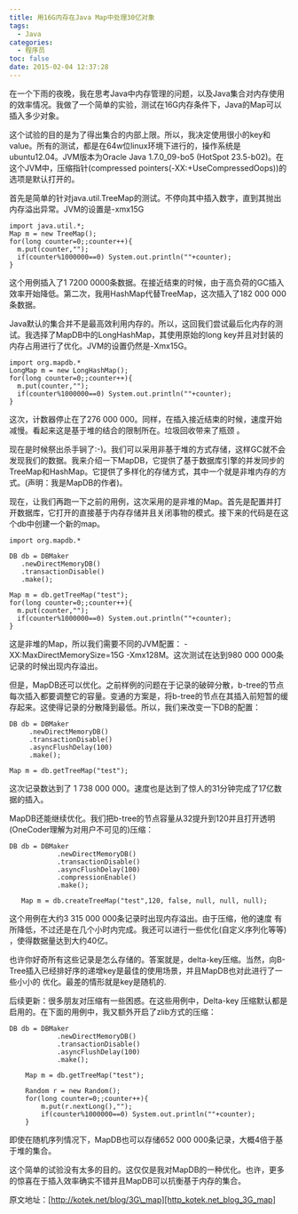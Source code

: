 ```yaml
---
title: 用16G内存在Java Map中处理30亿对象
tags:
  - Java
categories:
  - 程序员
toc: false
date: 2015-02-04 12:37:28
---
```


在一个下雨的夜晚，我在思考Java中内存管理的问题，以及Java集合对内存使用的效率情况。我做了一个简单的实验，测试在16G内存条件下，Java的Map可以插入多少对象。

这个试验的目的是为了得出集合的内部上限。所以，我决定使用很小的key和value。所有的测试，都是在64w位linux环境下进行的，操作系统是ubuntu12.04。JVM版本为Oracle Java 1.7.0\_09-bo5 (HotSpot 23.5-b02)。在这个JVM中，压缩指针(compressed pointers(-XX:+UseCompressedOops))的选项是默认打开的。

首先是简单的针对java.util.TreeMap的测试。不停向其中插入数字，直到其抛出内存溢出异常。JVM的设置是-xmx15G

    import java.util.*; 
    Map m = new TreeMap();
    for(long counter=0;;counter++){
      m.put(counter,"");
      if(counter%1000000==0) System.out.println(""+counter);
    }

这个用例插入了1 7200 0000条数据。在接近结束的时候，由于高负荷的GC插入效率开始降低。第二次，我用HashMap代替TreeMap，这次插入了182 000 000条数据。

Java默认的集合并不是最高效利用内存的。所以，这回我们尝试最后化内存的测试。我选择了MapDB中的LongHashMap，其使用原始的long key并且对封装的内存占用进行了优化。JVM的设置仍然是-Xmx15G。

    import org.mapdb.*
    LongMap m = new LongHashMap();    
    for(long counter=0;;counter++){
      m.put(counter,"");
      if(counter%1000000==0) System.out.println(""+counter);
    }

这次，计数器停止在了276 000 000。同样，在插入接近结束的时候，速度开始减慢。看起来这是基于堆的结合的限制所在。垃圾回收带来了瓶颈 。

现在是时候祭出杀手锏了:-)。我们可以采用非基于堆的方式存储，这样GC就不会发现我们的数据。我来介绍一下MapDB，它提供了基于数据库引擎的并发同步的TreeMap和HashMap。它提供了多样化的存储方式，其中一个就是非堆内存的方式。(声明：我是MapDB的作者)。

现在，让我们再跑一下之前的用例，这次采用的是非堆的Map。首先是配置并打开数据库，它打开的直接基于内存存储并且关闭事物的模式。接下来的代码是在这个db中创建一个新的map。

    import org.mapdb.*
    
    DB db = DBMaker
       .newDirectMemoryDB()
       .transactionDisable()
       .make();
    
    Map m = db.getTreeMap("test");
    for(long counter=0;;counter++){
      m.put(counter,"");
      if(counter%1000000==0) System.out.println(""+counter);
    }

这是非堆的Map，所以我们需要不同的JVM配置： -XX:MaxDirectMemorySize=15G -Xmx128M。这次测试在达到980 000 000条记录的时候出现内存溢出。

但是，MapDB还可以优化。之前样例的问题在于记录的破碎分散，b-tree的节点每次插入都要调整它的容量。变通的方案是，将b-tree的节点在其插入前短暂的缓存起来。这使得记录的分散降到最低。所以，我们来改变一下DB的配置：

    DB db = DBMaker
         .newDirectMemoryDB()
         .transactionDisable()
         .asyncFlushDelay(100)
         .make();
    
    Map m = db.getTreeMap("test");

这次记录数达到了 1 738 000 000。速度也是达到了惊人的31分钟完成了17亿数据的插入。

MapDB还能继续优化。我们把b-tree的节点容量从32提升到120并且打开透明(OneCoder理解为对用户不可见的)压缩：

    DB db = DBMaker
                .newDirectMemoryDB()
                .transactionDisable()
                .asyncFlushDelay(100)
                .compressionEnable()
                .make();
    
       Map m = db.createTreeMap("test",120, false, null, null, null);

这个用例在大约3 315 000 000条记录时出现内存溢出。由于压缩，他的速度 有所降低，不过还是在几个小时内完成。我还可以进行一些优化(自定义序列化等等) ，使得数据量达到大约40亿。

也许你好奇所有这些记录是怎么存储的。答案就是，delta-key压缩。当然，向B-Tree插入已经排好序的递增key是最佳的使用场景，并且MapDB也对此进行了一些小小的 优化。最差的情形就是key是随机的.

后续更新：很多朋友对压缩有一些困惑。在这些用例中，Delta-key 压缩默认都是启用的。在下面的用例中，我又额外开启了zlib方式的压缩：

    DB db = DBMaker
                .newDirectMemoryDB()
                .transactionDisable()
                .asyncFlushDelay(100)
                .make();
    
        Map m = db.getTreeMap("test");
    
        Random r = new Random();
        for(long counter=0;;counter++){
            m.put(r.nextLong(),"");
            if(counter%1000000==0) System.out.println(""+counter);
        }

即使在随机序列情况下，MapDB也可以存储652 000 000条记录，大概4倍于基于堆的集合。

这个简单的试验没有太多的目的。这仅仅是我对MapDB的一种优化。也许，更多的惊喜在于插入效率确实不错并且MapDB可以抗衡基于内存的集合。

原文地址：[http://kotek.net/blog/3G\_map][http_kotek.net_blog_3G_map]

  



[http_kotek.net_blog_3G_map]: http://kotek.net/blog/3G_map
